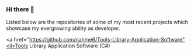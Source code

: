 ### Hi there 👋

Listed below are the repositories of some of my most recent projects which showcase my evergrowing ability as developer.

<a href="https://github.com/nahme6/Tools-Library-Application-Software"<li>Tools Library Application Software (C#)</li></a>
